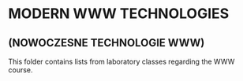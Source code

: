 # MODERN WWW TECHNOLOGIES 
## (NOWOCZESNE TECHNOLOGIE WWW)
This folder contains lists from laboratory classes regarding the WWW course.
